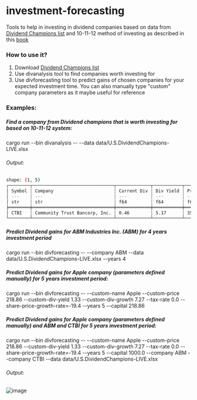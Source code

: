 # investment-forecasting
Tools to help in investing in dividend companies based on data from [Dividend Champions list](https://moneyzine.com/investments/dividend-champions/) and 10-11-12 method of investing as described in this [book](https://getrichwithdividends.com/)
### How to use it?
1. Download [Dividend Champions list](https://moneyzine.com/investments/dividend-champions/)
2. Use divanalysis tool to find companies worth investing for
3. Use divforecasting tool to predict gains of chosen companies for your expected investment time. You can also manually type "custom" company parameters as it maybe useful for reference
      
### Examples:
##### Find a company from Dividend champions that is worth investing for based on 10-11-12 system:
cargo run --bin divanalysis -- --data data/U.S.DividendChampions-LIVE.xlsx 

###### Output:
```bash
shape: (1, 5)
┌────────┬───────────────────────────────┬─────────────┬───────────┬───────┐
│ Symbol ┆ Company                       ┆ Current Div ┆ Div Yield ┆ Price │
│ ---    ┆ ---                           ┆ ---         ┆ ---       ┆ ---   │
│ str    ┆ str                           ┆ f64         ┆ f64       ┆ f64   │
╞════════╪═══════════════════════════════╪═════════════╪═══════════╪═══════╡
│ CTBI   ┆ Community Trust Bancorp, Inc. ┆ 0.46        ┆ 5.17      ┆ 35.61 │
└────────┴───────────────────────────────┴─────────────┴───────────┴───────┘
```
##### Predict Dividend gains for ABM Industries Inc. (ABM) for 4 years investment period
cargo run --bin divforecasting -- --company ABM --data data/U.S.DividendChampions-LIVE.xlsx  --years 4

##### Predict Dividend gains for Apple company (parameters defined manually) for 5 years investment period:
cargo run --bin divforecasting -- --custom-name Apple --custom-price 218.86 --custom-div-yield 1.33 --custom-div-growth 7.27  --tax-rate 0.0 --share-price-growth-rate=-19.4 --years 5 --capital 218.86 

##### Predict Dividend gains for Apple company (parameters defined manually) and ABM and CTBI for 5 years investment period:
cargo run --bin divforecasting -- --custom-name Apple --custom-price 218.86 --custom-div-yield 1.33 --custom-div-growth 7.27  --tax-rate 0.0 --share-price-growth-rate=-19.4 --years 5 --capital 1000.0 --company ABM --company CTBI --data data/U.S.DividendChampions-LIVE.xlsx 
###### Output:
![image](https://github.com/jczaja/investment-forecasting/assets/15085062/0f9327b2-a3b5-4838-b538-6b7b93bc37bc)

